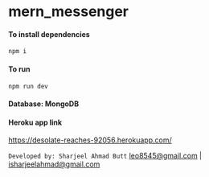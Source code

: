 # mern_messenger

#### To install dependencies
```npm i```

#### To run
```npm run dev```

#### Database: MongoDB

#### Heroku app link
https://desolate-reaches-92056.herokuapp.com/

```Developed by: Sharjeel Ahmad Butt```
leo8545@gmail.com | isharjeelahmad@gmail.com

